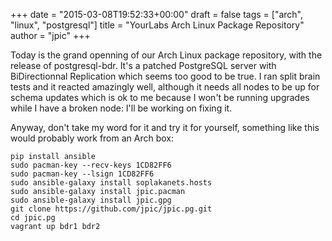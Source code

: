+++
date = "2015-03-08T19:52:33+00:00"
draft = false
tags = ["arch", "linux", "postgresql"]
title = "YourLabs Arch Linux Package Repository"
author = "jpic"
+++

Today is the grand openning of our Arch Linux package repository, with the release of postgresql-bdr. It's a patched PostgreSQL server with BiDirectionnal Replication which seems too good to be true. I ran split brain tests and it reacted amazingly well, although it needs all nodes to be up for schema updates which is ok to me because I won't be running upgrades while I have a broken node: I'll be working on fixing it.

Anyway, don't take my word for it and try it for yourself, something like this would probably work from an Arch box:

    pip install ansible
    sudo pacman-key --recv-keys 1CD82FF6
    sudo pacman-key --lsign 1CD82FF6
    sudo ansible-galaxy install soplakanets.hosts
    sudo ansible-galaxy install jpic.pacman
    sudo ansible-galaxy install jpic.gpg
    git clone https://github.com/jpic/jpic.pg.git
    cd jpic.pg
    vagrant up bdr1 bdr2

